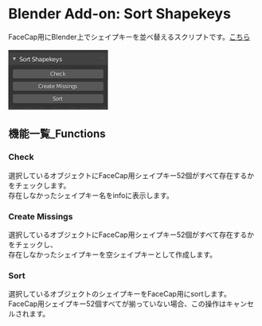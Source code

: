 # Blender Add-on: Sort Shapekeys
FaceCap用にBlender上でシェイプキーを並べ替えるスクリプトです。[こちら](https://github.com/3str6/sort_shapekeys/releases/download/v1.0/sort_shapekeys.zip)    
<br>
![アドオン画像](./doc/sort_shapekeys_00.jpg)

## 機能一覧_Functions  
### Check  
選択しているオブジェクトにFaceCap用シェイプキー52個がすべて存在するかをチェックします。  
存在しなかったシェイプキー名をinfoに表示します。  

### Create Missings  
選択しているオブジェクトにFaceCap用シェイプキー52個がすべて存在するかをチェックし、  
存在しなかったシェイプキーを空シェイプキーとして作成します。  

### Sort  
選択しているオブジェクトのシェイプキーをFaceCap用にsortします。  
FaceCap用シェイプキー52個すべてが揃っていない場合、この操作はキャンセルされます。  

